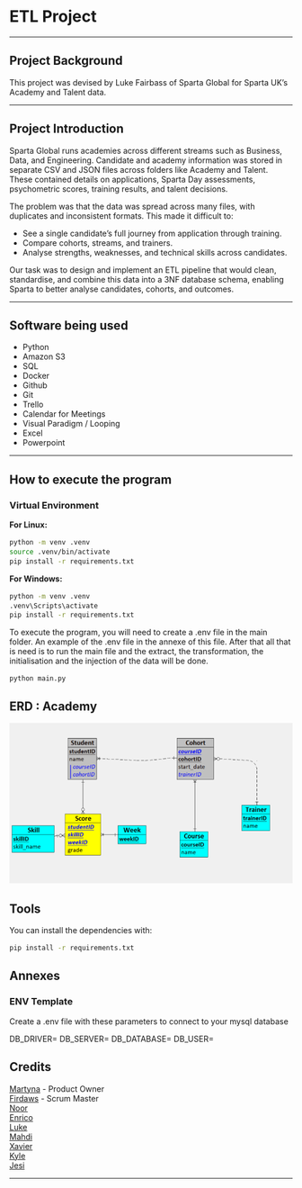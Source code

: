 # ETL Project

---

## Project Background

This project was devised by Luke Fairbass of Sparta Global for Sparta UK’s Academy and Talent data.

---

## Project Introduction

Sparta Global runs academies across different streams such as Business, Data, and Engineering. Candidate and academy information was stored in separate CSV and JSON files across folders like Academy and Talent. These contained details on applications, Sparta Day assessments, psychometric scores, training results, and talent decisions.

The problem was that the data was spread across many files, with duplicates and inconsistent formats. This made it difficult to:
- See a single candidate’s full journey from application through training.
- Compare cohorts, streams, and trainers.
- Analyse strengths, weaknesses, and technical skills across candidates.

Our task was to design and implement an ETL pipeline that would clean, standardise, and combine this data into a 3NF database schema, enabling Sparta to better analyse candidates, cohorts, and outcomes.

---


## Software being used
- Python
- Amazon S3
- SQL
- Docker
- Github
- Git
- Trello
- Calendar for Meetings
- Visual Paradigm / Looping
- Excel
- Powerpoint

---
## How to execute the program

### Virtual Environment 

**For Linux:**
```bash
python -m venv .venv
source .venv/bin/activate
pip install -r requirements.txt
```

**For Windows:**
```bash
python -m venv .venv
.venv\Scripts\activate     
pip install -r requirements.txt
```

To execute the program, you will need to create a .env file in the main folder. An example of the .env file in the annexe of this file. After that all that is need is to run the main file and the extract, the transformation, the initialisation and the injection of the data will be done.

```commandline
python main.py
```

## ERD : Academy 

![ERD Academy](img/academy_mld.png)

## Tools
You can install the dependencies with:

```bash
pip install -r requirements.txt
```

## Annexes 

### ENV Template

Create a .env file with these parameters to connect to your mysql database

DB_DRIVER=
DB_SERVER=
DB_DATABASE=
DB_USER=

## Credits
[Martyna]() - Product Owner <br>
[Firdaws](https://github.com/FirdawsYasmin) - Scrum Master <br> 
[Noor](https://github.com/Hunzaa) <br>
[Enrico](https://github.com/EnricoEmanuelObeng) <br>
[Luke](https://github.com/LukeLondesbrough) <br>
[Mahdi]() <br>
[Xavier](https://github.com/xavierfrancis1981) <br>
[Kyle](https://github.com/kgodwinb44) <br>
[Jesi](https://github.com/11kainani) <br>

---
